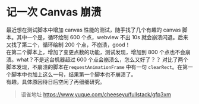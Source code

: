 # 记一次 Canvas 崩溃
最近想在测试脚本中增加 canvas 性能的测试，随手找了几个有趣的 canvas 脚本。其中一个是，循环绘制 600 个点，webview 不出 10s 就会崩溃闪退。后来又找了第二个，循环绘制 200 个点，不崩溃，good！  
 在第二个脚本上，增加了变更点数的功能，测试发现，增加到 800 个点也不会崩溃。what？不是这台机器超过 600 个点会崩溃么，怎么又好了？？ 对比了两个脚本发现，不崩溃的脚本在`requestAnimationFrame` 中有一句 `clearRect`。在第一个脚本中也加上这么一句，结果第一个脚本也不崩溃了。  
有趣，具体原因待日后空闲了再细细研究。
  
> 语雀地址 https://www.yuque.com/cheeseyu/fullstack/gfp3xm